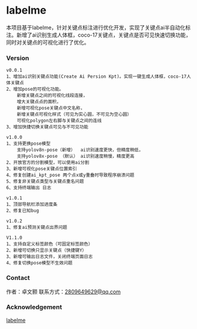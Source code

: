 # labelme

本项目基于labelme，针对关键点标注进行优化开发，实现了关键点ai半自动化标注。新增了ai识别生成人体框，coco-17关键点，关键点是否可见快速切换功能，同时对关键点的可视化进行了优化。

### Version
```
v0.0.1
1、增加ai识别关键点功能(Create Ai Persion Kpt)。实现一键生成人体框，coco-17人体关键点
2、增加pose的可视化功能。
	新增关键点之间的可视化线段连接，
	增大关键点点的面积，
	新增可视化pose关键点中文名称，
	新增关键点可视化样式（可见为实心圆，不可见为空心圆）
	可视化polygon左右脚与关键点之间的连线
3、增加快捷切换关键点可见与不可见功能

v1.0.0
1、支持更换pose模型
    支持yolov8n-pose（新增）  ai识别速度更快，但精度稍低，
    支持yolov8x-pose （默认） ai识别速度稍慢，精度更高
2、开放官方的分割模型，可以使用ai分割
3、新增可视化pose关键点位置索引
4、修复创建ai_kpt_pose 两个点x或y重叠时导致程序崩溃问题
5、修复非关键点类型与关键点重名问题
6、支持终端输出 日志

v1.0.1
1、顶部导航栏添加进度条
2、修复已知bug

v1.0.2
1、修复ai预测关键点出界问题

V1.1.0
1、支持自定义标签颜色（可固定标签颜色）
2、新增可切换只显示关键点（快捷键Y）
3、新增可输出日志文件，关闭终端页面日志
4、修复切换pose模型不生效问题
```

### Contact
作者：卓文颢
联系方式：2809649629@qq.com

### Acknowledgement
[labelme](https://github.com/wkentaro/labelme)
